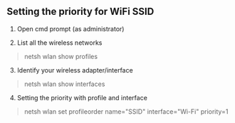 ## Setting the priority for WiFi SSID

1. Open cmd prompt (as administrator)

2. List all the wireless networks 
> netsh wlan show profiles

3. Identify your wireless adapter/interface
> netsh wlan show interfaces

4. Setting the priority with profile and interface
> netsh wlan set profileorder name="SSID" interface="Wi-Fi" priority=1

